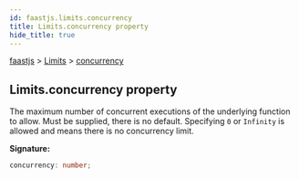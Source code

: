 ```yaml
---
id: faastjs.limits.concurrency
title: Limits.concurrency property
hide_title: true
---
```

[faastjs](./faastjs.md) &gt; [Limits](./faastjs.limits.md) &gt; [concurrency](./faastjs.limits.concurrency.md)

## Limits.concurrency property

The maximum number of concurrent executions of the underlying function to allow. Must be supplied, there is no default. Specifying `0` or `Infinity` is allowed and means there is no concurrency limit.

<b>Signature:</b>

```typescript
concurrency: number;
```
